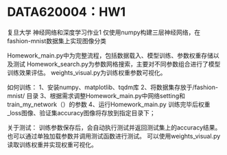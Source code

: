 # DATA620004：HW1
复旦大学 神经网络和深度学习作业1
仅使用numpy构建三层神经网络，在fashion-mnist数据集上实现图像分类

Homework_main.py中为完整流程，包括数据载入、模型训练、参数权重存储以及测试
Homework_search.py为参数网格搜索，主要对不同参数组合进行了模型训练效果评估。
weights_visual.py为训练权重参数可视化。

如何训练：
1、安装numpy、matplotlib、tqdm库
2、将数据集存放于/fashion-mnist/ 目录
3、根据需求调整Homework_main.py中网络setting和train_my_network（）的参数
4、运行Homework_main.py
训练完毕后权重_loss图像、验证集accuracy图像将存放到指定目录下；

关于测试：
训练参数保存后，会自动执行测试并返回测试集上的accuracy结果。也可以通过单独加载参数并调用测试函数进行测试。
可以使用weights_visual.py读取训练权重并实现权重可视化。

